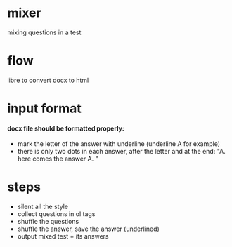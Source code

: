 # mixer
mixing questions in a test

# flow
libre to convert docx to html

# input format
#### docx file should be formatted properly:
- mark the letter of the answer with underline (underline A for example)
- there is only two dots in each answer, after the letter and at the end: "A. here comes the answer A. "

# steps
- silent all the style
- collect questions in ol tags
- shuffle the questions
- shuffle the answer, save the answer (underlined)
- output mixed test + its answers
